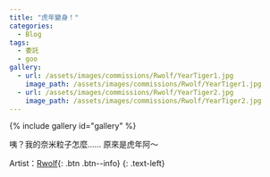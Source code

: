 ```yaml
---
title: "虎年變身！"
categories:
  - Blog
tags:
  - 委託
  - goo
gallery:
  - url: /assets/images/commissions/Rwolf/YearTiger1.jpg
    image_path: /assets/images/commissions/Rwolf/YearTiger1.jpg
  - url: /assets/images/commissions/Rwolf/YearTiger2.jpg
    image_path: /assets/images/commissions/Rwolf/YearTiger2.jpg
---
```


{% include gallery id="gallery" %}

咦？我的奈米粒子怎麼……
原來是虎年阿～

Artist：[Rwolf](https://www.furaffinity.net/user/rwolf/){: .btn .btn--info}
{: .text-left}
